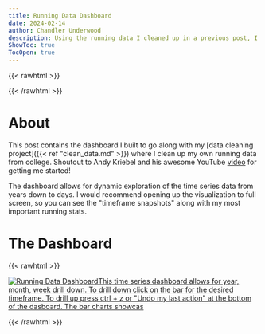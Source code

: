 ```yaml
---
title: Running Data Dashboard
date: 2024-02-14
author: Chandler Underwood
description: Using the running data I cleaned up in a previous post, I create a Tableau dashboard that allows for dynamic granularity changes from the year down to day level.
ShowToc: true
TocOpen: true
---
```


{{< rawhtml >}}
<!DOCTYPE html>
<html>
<head>
<script async src="https://www.googletagmanager.com/gtag/js?id=G-0NTZD30YVX"></script>
<script>
  window.dataLayer = window.dataLayer || [];
  function gtag(){dataLayer.push(arguments);}
  gtag('js', new Date());

  gtag('config', 'G-0NTZD30YVX');
</script>
</head>
</html>
{{< /rawhtml >}}


# About
This post contains the dashboard I built to go along with my [data cleaning project]({{< ref "clean_data.md" >}}) where I clean up my own running data from college. Shoutout to Andy Kriebel and his awesome YouTube [video](https://www.youtube.com/watch?v=EZMLjMaZYSs&t=308s) for getting me started! 

The dashboard allows for dynamic exploration of the time series data from years down to days. I would recommend opening up the visualization to full screen, so you can see the "timeframe snapshots" along with my most important running stats.


# The Dashboard
{{< rawhtml >}}
<!DOCTYPE html>
<html>
<head>
<div class='tableauPlaceholder' id='viz1709151872311' style='position: relative'><noscript><a href='#'><img alt='Running Data DashboardThis time series dashboard allows for year, month, week  drill down. To drill down click on the bar for the desired timeframe. To drill up press ctrl + z or &quot;Undo my last action&quot; at the bottom of the dasboard. The bar charts showcas ' src='https:&#47;&#47;public.tableau.com&#47;static&#47;images&#47;Ru&#47;RunningDataDashboard_17065579590940&#47;Dashboard1&#47;1_rss.png' style='border: none' /></a></noscript><object class='tableauViz'  style='display:none;'><param name='host_url' value='https%3A%2F%2Fpublic.tableau.com%2F' /> <param name='embed_code_version' value='3' /> <param name='site_root' value='' /><param name='name' value='RunningDataDashboard_17065579590940&#47;Dashboard1' /><param name='tabs' value='no' /><param name='toolbar' value='yes' /><param name='static_image' value='https:&#47;&#47;public.tableau.com&#47;static&#47;images&#47;Ru&#47;RunningDataDashboard_17065579590940&#47;Dashboard1&#47;1.png' /> <param name='animate_transition' value='yes' /><param name='display_static_image' value='yes' /><param name='display_spinner' value='yes' /><param name='display_overlay' value='yes' /><param name='display_count' value='yes' /><param name='language' value='en-US' /><param name='filter' value='publish=yes' /></object></div>                <script type='text/javascript'>                    var divElement = document.getElementById('viz1709151872311');                    var vizElement = divElement.getElementsByTagName('object')[0];                    if ( divElement.offsetWidth > 800 ) { vizElement.style.width='100%';vizElement.style.height=(divElement.offsetWidth*0.75)+'px';} else if ( divElement.offsetWidth > 500 ) { vizElement.style.width='100%';vizElement.style.height=(divElement.offsetWidth*0.75)+'px';} else { vizElement.style.width='100%';vizElement.style.height='2427px';}                     var scriptElement = document.createElement('script');                    scriptElement.src = 'https://public.tableau.com/javascripts/api/viz_v1.js';                    vizElement.parentNode.insertBefore(scriptElement, vizElement);                </script>
</body>
</html>

{{< /rawhtml >}}

